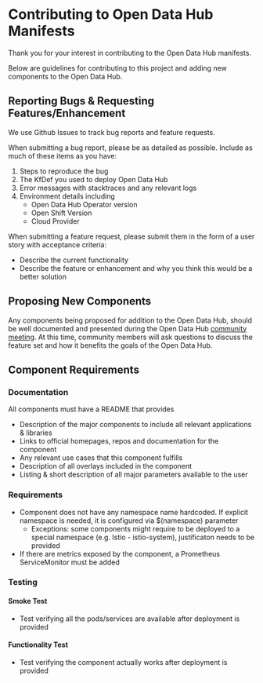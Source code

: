 # Contributing to Open Data Hub Manifests
Thank you for your interest in contributing to the Open Data Hub manifests.

Below are guidelines for contributing to this project and adding new components to the Open Data Hub.

## Reporting Bugs & Requesting Features/Enhancement

We use Github Issues to track bug reports and feature requests.

When submitting a bug report, please be as detailed as possible. Include as much of these items as you have:

1. Steps to reproduce the bug
1. The KfDef you used to deploy Open Data Hub
1. Error messages with stacktraces and any relevant logs
1. Environment details including
   * Open Data Hub Operator version
   * Open Shift Version
   * Cloud Provider

When submitting a feature request, please submit them in the form of a user story with acceptance criteria:

* Describe the current functionality
* Describe the feature or enhancement and why you think this would be a better solution

## Proposing New Components

Any components being proposed for addition to the Open Data Hub, should be well documented and presented during the Open Data Hub [community meeting](https://gitlab.com/opendatahub/opendatahub-community). At this time, community members will ask questions to discuss the feature set and how it benefits the goals of the Open Data Hub.

## Component Requirements

### Documentation

All components must have a README that provides
* Description of the major components to include all relevant applications & libraries
* Links to official homepages, repos and documentation for the component
* Any relevant use cases that this component fulfills
* Description of all overlays included in the component
* Listing & short description of all major parameters available to the user

### Requirements
* Component does not have any namespace name hardcoded. If explicit namespace is needed, it is configured via $(namespace) parameter
  * Exceptions: some components might require to be deployed to a special namespace (e.g. Istio - istio-system), justificaton needs to be provided
* If there are metrics exposed by the component, a Prometheus ServiceMonitor must be added

### Testing
#### Smoke Test
  * Test verifying all the pods/services are available after deployment is provided

#### Functionality Test
* Test verifying the component actually works after deployment is provided

